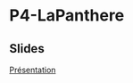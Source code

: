 # P4-LaPanthere

## Slides
[Présentation](https://docs.google.com/presentation/d/1c7pF_TCj5o3bmKPIp9O6cTFfPpcVMM4EQzdPPzzagqI)

